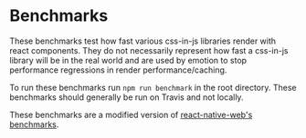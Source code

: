 # Benchmarks

These benchmarks test how fast various css-in-js libraries render with react components. They do not necessarily represent how fast a css-in-js library will be in the real world and are used by emotion to stop performance regressions in render performance/caching.

To run these benchmarks run `npm run benchmark` in the root directory. These benchmarks should generally be run on Travis and not locally.

These benchmarks are a modified version of [react-native-web's benchmarks](https://github.com/necolas/react-native-web/tree/master/benchmarks).